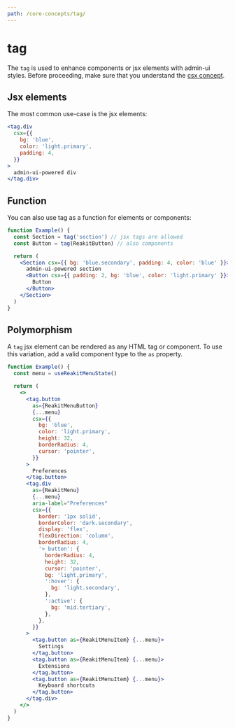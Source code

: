 ```yaml
---
path: /core-concepts/tag/
---
```


# tag

The `tag` is used to enhance components or jsx elements with admin-ui styles. Before proceeding, make sure that you understand the [csx concept](/core-concepts/csx/).

## Jsx elements

The most common use-case is the jsx elements:

```jsx
<tag.div
  csx={{
    bg: 'blue',
    color: 'light.primary',
    padding: 4,
  }}
>
  admin-ui-powered div
</tag.div>
```

## Function

You can also use tag as a function for elements or components:

```jsx
function Example() {
  const Section = tag('section') // jsx tags are allowed
  const Button = tag(ReakitButton) // also components

  return (
    <Section csx={{ bg: 'blue.secondary', padding: 4, color: 'blue' }}>
      admin-ui-powered section
      <Button csx={{ padding: 2, bg: 'blue', color: 'light.primary' }}>
        Button
      </Button>
    </Section>
  )
}
```

## Polymorphism

A `tag` jsx element can be rendered as any HTML tag or component. To use this variation, add a valid component type to the `as` property.

```jsx
function Example() {
  const menu = useReakitMenuState()

  return (
    <>
      <tag.button
        as={ReakitMenuButton}
        {...menu}
        csx={{
          bg: 'blue',
          color: 'light.primary',
          height: 32,
          borderRadius: 4,
          cursor: 'pointer',
        }}
      >
        Preferences
      </tag.button>
      <tag.div
        as={ReakitMenu}
        {...menu}
        aria-label="Preferences"
        csx={{
          border: '1px solid',
          borderColor: 'dark.secondary',
          display: 'flex',
          flexDirection: 'column',
          borderRadius: 4,
          '> button': {
            borderRadius: 4,
            height: 32,
            cursor: 'pointer',
            bg: 'light.primary',
            ':hover': {
              bg: 'light.secondary',
            },
            ':active': {
              bg: 'mid.tertiary',
            },
          },
        }}
      >
        <tag.button as={ReakitMenuItem} {...menu}>
          Settings
        </tag.button>
        <tag.button as={ReakitMenuItem} {...menu}>
          Extensions
        </tag.button>
        <tag.button as={ReakitMenuItem} {...menu}>
          Keyboard shortcuts
        </tag.button>
      </tag.div>
    </>
  )
}
```
